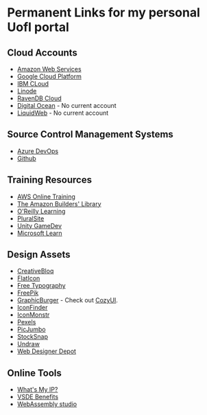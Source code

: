 # Permanent Links for my personal UofI portal

## Cloud Accounts

* [Amazon Web Services](https://us-west-2.console.aws.amazon.com/console/home?nc2=h_ct&region=us-west-2&src=header-signin#)
* [Google Cloud Platform](https://console.cloud.google.com/home/dashboard)
* [IBM CLoud](https://cloud.ibm.com/)
* [Linode](https://cloud.linode.com/dashboard)
* [RavenDB Cloud](https://cloud.ravendb.net/portal/jakebladt/products)
* [Digital Ocean](https://www.digitalocean.com/) - No current account
* [LiquidWeb](https://www.liquidweb.com/) - No current account

## Source Control Management Systems

* [Azure DevOps](https://dev.azure.com/jakebladt/)
* [Github](https://github.com/jake-bladt)

## Training Resources

* [AWS Online Training](https://www.aws.training/)
* [The Amazon Builders' Library](https://aws.amazon.com/builders-library/?cards-body.sort-by=item.additionalFields.customSort&cards-body.sort-order=asc)
* [O'Reilly Learning](https://learning.oreilly.com/home/)
* [PluralSite](https://www.pluralsite.com)
* [Unity GameDev](https://unity.gamedevhq.com/)
* [Microsoft Learn](https://docs.microsoft.com/en-us/learn/)

## Design Assets

* [CreativeBloq](https://www.creativebloq.com/)
* [FlatIcon](https://www.flaticon.com/)
* [Free Typography](https://freetypography.com/)
* [FreePik](https://www.freepik.com/)
* [GraphicBurger](https://graphicburger.com/?s=free) - Check out [CozyUI](https://graphicburger.com/cozy-ui-kit-free-sample/).
* [IconFinder](https://www.iconfinder.com/)
* [IconMonstr](https://iconmonstr.com/)
* [Pexels](https://www.pexels.com/)
* [PicJumbo](https://picjumbo.com/latest-free-stock-photos/)
* [StockSnap](https://stocksnap.io/)
* [Undraw](https://undraw.co/)
* [Web Designer Depot](https://www.webdesignerdepot.com/category/freebies/)

## Online Tools

* [What's My IP?](https://whatsmyip.com/)
* [VSDE Benefits](https://my.visualstudio.com/Benefits?wt.mc_id=o~msft~profile~devprogram_attach&workflowid=devprogram&mkt=en-us)
* [WebAssembly studio](https://webassembly.studio/)
